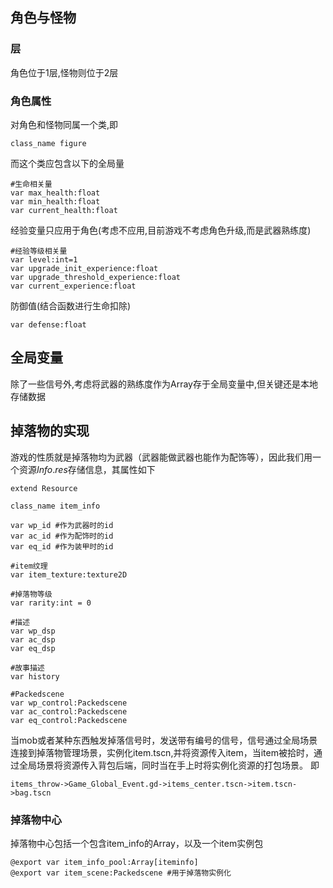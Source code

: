## 角色与怪物
### 层
角色位于1层,怪物则位于2层
### 角色属性
对角色和怪物同属一个类,即
```
class_name figure
```
而这个类应包含以下的全局量
```
#生命相关量
var max_health:float
var min_health:float
var current_health:float
``` 
经验变量只应用于角色(考虑不应用,目前游戏不考虑角色升级,而是武器熟练度)
```
#经验等级相关量
var level:int=1
var upgrade_init_experience:float
var upgrade_threshold_experience:float
var current_experience:float
```
防御值(结合函数进行生命扣除)
```
var defense:float
```

## 全局变量
除了一些信号外,考虑将武器的熟练度作为Array存于全局变量中,但关键还是本地存储数据

## 掉落物的实现
游戏的性质就是掉落物均为武器（武器能做武器也能作为配饰等），因此我们用一个资源$Info.res$存储信息，其属性如下
```
extend Resource

class_name item_info

var wp_id #作为武器时的id
var ac_id #作为配饰时的id
var eq_id #作为装甲时的id

#item纹理
var item_texture:texture2D

#掉落物等级
var rarity:int = 0

#描述
var wp_dsp 
var ac_dsp
var eq_dsp

#故事描述
var history

#Packedscene
var wp_control:Packedscene
var ac_control:Packedscene
var eq_control:Packedscene
```
当mob或者某种东西触发掉落信号时，发送带有编号的信号，信号通过全局场景连接到掉落物管理场景，实例化item.tscn,并将资源传入item，当item被拾时，通过全局场景将资源传入背包后端，同时当在手上时将实例化资源的打包场景。
即
```
items_throw->Game_Global_Event.gd->items_center.tscn->item.tscn->bag.tscn
```
### 掉落物中心
掉落物中心包括一个包含item_info的Array，以及一个item实例包
```
@export var item_info_pool:Array[iteminfo]
@export var item_scene:Packedscene #用于掉落物实例化 
```
<!--stackedit_data:
eyJoaXN0b3J5IjpbMjExNjg2MjYxOSw0NTcxNDUzOTIsLTM1MT
UwNTYyNywxMDg2NDM0ODAsLTE3MzU1ODg4MThdfQ==
-->